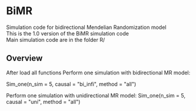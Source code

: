 # BiMR
Simulation code for bidirectional Mendelian Randomization model     
This is the 1.0 version of the BiMR simulation code     
Main simulation code are in the folder R/     


## Overview

After load all functions
Perform one simulation with bidirectional MR model:
    <html>
    <body>
    <p> Sim_one(n_sim = 5, causal = "bi_infi", method = "all")</p>
    </body>
    </html>


Perform one simulation with unidirectional MR model:
  Sim_one(n_sim = 5, causal = "uni", method = "all")
